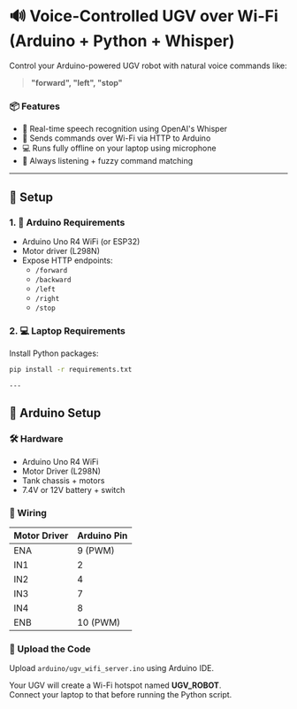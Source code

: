 # 🔊 Voice-Controlled UGV over Wi-Fi (Arduino + Python + Whisper)

Control your Arduino-powered UGV robot with natural voice commands like:

> **"forward", "left", "stop"**

### 📦 Features
- 🎤 Real-time speech recognition using OpenAI's Whisper
- 📡 Sends commands over Wi-Fi via HTTP to Arduino
- 💻 Runs fully offline on your laptop using microphone
- 🔁 Always listening + fuzzy command matching

---

## 🚀 Setup

### 1. 🔧 Arduino Requirements
- Arduino Uno R4 WiFi (or ESP32)
- Motor driver (L298N)
- Expose HTTP endpoints:
  - `/forward`
  - `/backward`
  - `/left`
  - `/right`
  - `/stop`

### 2. 💻 Laptop Requirements

Install Python packages:

```bash
pip install -r requirements.txt

---
```
## 🔧 Arduino Setup

### 🛠️ Hardware
- Arduino Uno R4 WiFi
- Motor Driver (L298N)
- Tank chassis + motors
- 7.4V or 12V battery + switch

### 🔌 Wiring

| Motor Driver | Arduino Pin |
|--------------|-------------|
| ENA          | 9 (PWM)     |
| IN1          | 2           |
| IN2          | 4           |
| IN3          | 7           |
| IN4          | 8           |
| ENB          | 10 (PWM)    |

### 📡 Upload the Code

Upload `arduino/ugv_wifi_server.ino` using Arduino IDE.

Your UGV will create a Wi-Fi hotspot named **UGV_ROBOT**.  
Connect your laptop to that before running the Python script.

